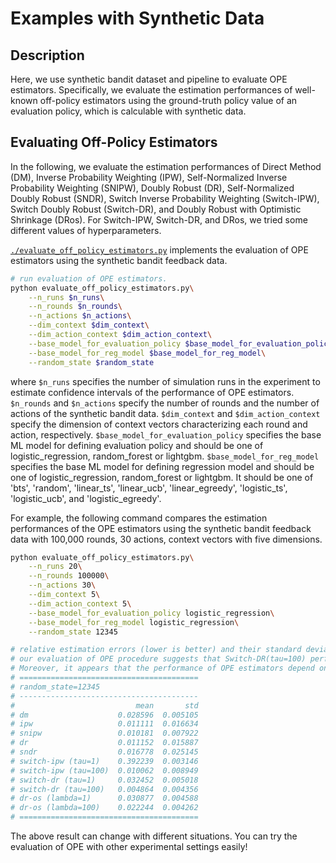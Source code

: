 # Examples with Synthetic Data


## Description

Here, we use synthetic bandit dataset and pipeline to evaluate OPE estimators.
Specifically, we evaluate the estimation performances of well-known off-policy estimators using the ground-truth policy value of an evaluation policy, which is calculable with synthetic data.

## Evaluating Off-Policy Estimators

In the following, we evaluate the estimation performances of Direct Method (DM), Inverse Probability Weighting (IPW), Self-Normalized Inverse Probability Weighting (SNIPW), Doubly Robust (DR), Self-Normalized Doubly Robust (SNDR), Switch Inverse Probability Weighting (Switch-IPW), Switch Doubly Robust (Switch-DR), and Doubly Robust with Optimistic Shrinkage (DRos).
For Switch-IPW, Switch-DR, and DRos, we tried some different values of hyperparameters.

[`./evaluate_off_policy_estimators.py`](./evaluate_off_policy_estimators.py) implements the evaluation of OPE estimators using the synthetic bandit feedback data.

```bash
# run evaluation of OPE estimators.
python evaluate_off_policy_estimators.py\
    --n_runs $n_runs\
    --n_rounds $n_rounds\
    --n_actions $n_actions\
    --dim_context $dim_context\
    --dim_action_context $dim_action_context\
    --base_model_for_evaluation_policy $base_model_for_evaluation_policy\
    --base_model_for_reg_model $base_model_for_reg_model\
    --random_state $random_state
```
where `$n_runs` specifies the number of simulation runs in the experiment to estimate confidence intervals of the performance of OPE estimators.
`$n_rounds` and `$n_actions` specify the number of rounds and the number of actions of the synthetic bandit data.
`$dim_context` and `$dim_action_context` specify the dimension of context vectors characterizing each round and action, respectively.
`$base_model_for_evaluation_policy` specifies the base ML model for defining evaluation policy and should be one of logistic_regression, random_forest or lightgbm.
`$base_model_for_reg_model` specifies the base ML model for defining regression model and should be one of logistic_regression, random_forest or lightgbm.
It should be one of 'bts', 'random', 'linear_ts', 'linear_ucb', 'linear_egreedy', 'logistic_ts', 'logistic_ucb', and 'logistic_egreedy'.

For example, the following command compares the estimation performances of the OPE estimators using the synthetic bandit feedback data with 100,000 rounds, 30 actions, context vectors with five dimensions.

```bash
python evaluate_off_policy_estimators.py\
    --n_runs 20\
    --n_rounds 100000\
    --n_actions 30\
    --dim_context 5\
    --dim_action_context 5\
    --base_model_for_evaluation_policy logistic_regression\
    --base_model_for_reg_model logistic_regression\
    --random_state 12345

# relative estimation errors (lower is better) and their standard deviations of OPE estimators.
# our evaluation of OPE procedure suggests that Switch-DR(tau=100) performs better than the other estimators.
# Moreover, it appears that the performance of OPE estimators depend on the choice of hyperparameters.
# ========================================
# random_state=12345
# ----------------------------------------
#                           mean       std
# dm                    0.028596  0.005105
# ipw                   0.011111  0.016634
# snipw                 0.010181  0.007922
# dr                    0.011152  0.015887
# sndr                  0.016778  0.025145
# switch-ipw (tau=1)    0.392239  0.003146
# switch-ipw (tau=100)  0.010062  0.008949
# switch-dr (tau=1)     0.032452  0.005018
# switch-dr (tau=100)   0.004864  0.004356
# dr-os (lambda=1)      0.030877  0.004588
# dr-os (lambda=100)    0.022244  0.004262
# ========================================
```

The above result can change with different situations.
You can try the evaluation of OPE with other experimental settings easily!
